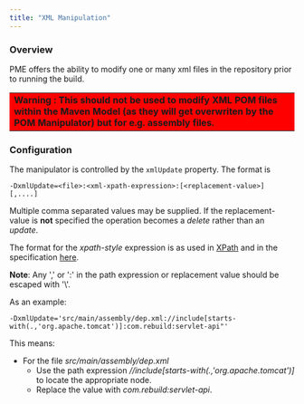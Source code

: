 ```yaml
---
title: "XML Manipulation"
---
```


### Overview

PME offers the ability to modify one or many xml files in the repository prior to running the build.

<table bgcolor="red">
<tr>
<td>
<b>Warning : This should not be used to modify XML POM files within the Maven Model (as they will get overwriten by the POM Manipulator) but for e.g. assembly files.</b>
</td>
</tr>
</table>


### Configuration

The manipulator is controlled by the `xmlUpdate` property. The format is

    -DxmlUpdate=<file>:<xml-xpath-expression>:[<replacement-value>] [,....]

Multiple comma separated values may be supplied. If the replacement-value is **not** specified the operation becomes a _delete_ rather than an _update_.

The format for the _xpath-style_ expression is as used in [XPath](https://docs.oracle.com/javase/7/docs/api/javax/xml/xpath/XPath.html) and in the specification [here](https://www.w3.org/TR/xpath).

**Note**: Any ',' or ':' in the path expression or replacement value should be escaped with '\\'.

As an example:

    -DxmlUpdate='src/main/assembly/dep.xml://include[starts-with(.,'org.apache.tomcat')]:com.rebuild:servlet-api"'

This means:

* For the file _src/main/assembly/dep.xml_
  * Use the path expression _//include[starts-with(.,'org.apache.tomcat')]_ to locate the appropriate node.
  * Replace the value with _com.rebuild:servlet-api_.
